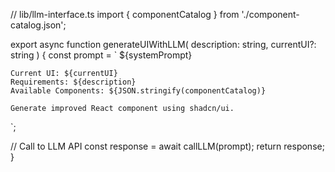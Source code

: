 // lib/llm-interface.ts
import { componentCatalog } from './component-catalog.json';

export async function generateUIWithLLM(
  description: string,
  currentUI?: string
) {
  const prompt = `
    ${systemPrompt}
    
    Current UI: ${currentUI}
    Requirements: ${description}
    Available Components: ${JSON.stringify(componentCatalog)}
    
    Generate improved React component using shadcn/ui.
  `;
  
  // Call to LLM API
  const response = await callLLM(prompt);
  return response;
}